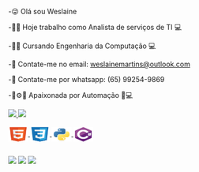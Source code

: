 -😜  Olá sou Weslaine 

-👩‍💻 Hoje trabalho como Analista de serviços de TI 💻

-👩‍🎓 Cursando Engenharia da Computação 💻

-📧 Contate-me no email: weslainemartins@outlook.com

-💬 Contate-me por whatsapp: (65) 99254-9869

-🔩⚙️🔧 Apaixonada por Automação 🥰💻

<div>
   <a href="https://github.com/Weslaine">
     <a href="https://github.com/rafaballerini">
  <img height="180em" src="https://github-readme-stats.vercel.app/api?username=weslaine&show_icons=true&theme=midnight-purple&include_all_commits=true&count_private=true"/>
  <img height="180em" src="https://github-readme-stats.vercel.app/api/top-langs/?username=rafaballerini&layout=compact&langs_count=7&theme=midnight-purple"/>
</div>
 <div style="display: inline_block"><br>
  <img align="center" alt="Weslaine-HTML" height="30" width="40" src="https://raw.githubusercontent.com/devicons/devicon/master/icons/html5/html5-original.svg">
  <img align="center" alt="Weslaine-CSS" height="30" width="40" src="https://raw.githubusercontent.com/devicons/devicon/master/icons/css3/css3-original.svg">
  <img align="center" alt="Weslaine-Python" height="30" width="40" src="https://raw.githubusercontent.com/devicons/devicon/master/icons/python/python-original.svg">
  <img align="center" alt="Weslaine-Csharp" height="30" width="40" src="https://raw.githubusercontent.com/devicons/devicon/master/icons/csharp/csharp-original.svg">
  
</div>
     
 ##
 
<div> 
 
  <a href="https://www.instagram.com/wes.s.martins" target="_blank"><img src="https://img.shields.io/badge/-Instagram-%23E4405F?style=for-the-badge&logo=instagram&logoColor=white" target="_blank"></a>
  <a href = "weslainesouzamts@gmail.com"><img src="https://img.shields.io/badge/-Gmail-%23333?style=for-the-badge&logo=gmail&logoColor=white" target="_blank"></a>
  <a href="https://www.linkedin.com/in/weslaine-souza-martins-36b62115a" target="_blank"><img src="https://img.shields.io/badge/-LinkedIn-%230077B5?style=for-the-badge&logo=linkedin&logoColor=white" target="_blank"></a> 
 
 
</div>     
  




  
     




